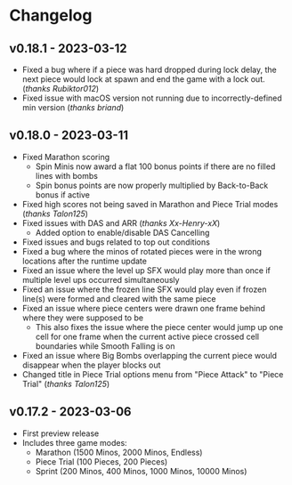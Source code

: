 # Changelog

## v0.18.1 - 2023-03-12

- Fixed a bug where if a piece was hard dropped during lock delay, the next piece would lock at spawn and end the game with a lock out. (*thanks Rubiktor012*)
- Fixed issue with macOS version not running due to incorrectly-defined min version (*thanks briand*)

## v0.18.0 - 2023-03-11

- Fixed Marathon scoring
  - Spin Minis now award a flat 100 bonus points if there are no filled lines with bombs
  - Spin bonus points are now properly multiplied by Back-to-Back bonus if active
- Fixed high scores not being saved in Marathon and Piece Trial modes (*thanks Talon125*)
- Fixed issues with DAS and ARR (*thanks Xx-Henry-xX*)
  - Added option to enable/disable DAS Cancelling
- Fixed issues and bugs related to top out conditions
- Fixed a bug where the minos of rotated pieces were in the wrong locations after the runtime update
- Fixed an issue where the level up SFX would play more than once if multiple level ups occurred simultaneously
- Fixed an issue where the frozen line SFX would play even if frozen line(s) were formed and cleared with the same piece
- Fixed an issue where piece centers were drawn one frame behind where they were supposed to be
  - This also fixes the issue where the piece center would jump up one cell for one frame when the current active piece crossed cell boundaries while Smooth Falling is on
- Fixed an issue where Big Bombs overlapping the current piece would disappear when the player blocks out
- Changed title in Piece Trial options menu from "Piece Attack" to "Piece Trial" (*thanks Talon125*)

## v0.17.2 - 2023-03-06

- First preview release
- Includes three game modes:
  - Marathon (1500 Minos, 2000 Minos, Endless)
  - Piece Trial (100 Pieces, 200 Pieces)
  - Sprint (200 Minos, 400 Minos, 1000 Minos, 10000 Minos)
